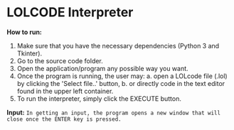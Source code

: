 # LOLCODE Interpreter

**How to run:**
1. Make sure that you have the necessary dependencies (Python 3 and Tkinter).
2. Go to the source code folder.
3. Open the application/program any possible way you want.
4. Once the program is running, the user may:
	a. open a LOLcode file (.lol) by clicking the 'Select file..' button, 
	b. or directly code in the text editor found in the upper left container.
5. To run the interpreter, simply click the EXECUTE button.

**Input:**
`In getting an input, the program opens a new window that will close once the ENTER key is pressed.`